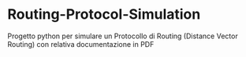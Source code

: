 # Routing-Protocol-Simulation
Progetto python per simulare un Protocollo di Routing (Distance Vector Routing) con relativa documentazione in PDF
